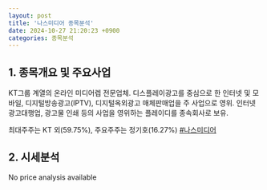 ```yaml
---
layout: post
title: '나스미디어 종목분석'
date: 2024-10-27 21:20:23 +0900
categories: 종목분석
---
```


## 1. 종목개요 및 주요사업

KT그룹 계열의 온라인 미디어렙 전문업체. 디스플레이광고를 중심으로 한 인터넷 및 모바일, 디지털방송광고(IPTV), 디지털옥외광고 매체판매업을 주 사업으로 영위. 인터넷 광고대행업, 광고물 인쇄 등의 사업을 영위하는 플레이디를 종속회사로 보유.

최대주주는 KT 외(59.75%), 주요주주는 정기호(16.27%)
[#나스미디어](#)

## 2. 시세분석

No price analysis available
